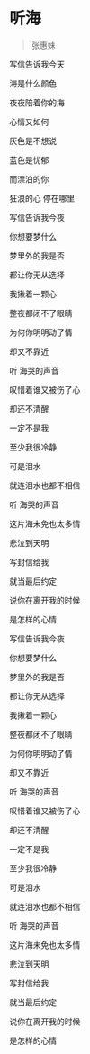# 听海
> 张惠妹

写信告诉我今天

海是什么颜色

夜夜陪着你的海

心情又如何

灰色是不想说

蓝色是忧郁

而漂泊的你

狂浪的心 停在哪里

写信告诉我今夜

你想要梦什么

梦里外的我是否

都让你无从选择

我揪着一颗心

整夜都闭不了眼睛

为何你明明动了情

却又不靠近

听 海哭的声音

叹惜着谁又被伤了心

却还不清醒

一定不是我

至少我很冷静

可是泪水

就连泪水也都不相信

听 海哭的声音

这片海未免也太多情

悲泣到天明

写封信给我

就当最后约定

说你在离开我的时候

是怎样的心情

写信告诉我今夜

你想要梦什么

梦里外的我是否

都让你无从选择

我揪着一颗心

整夜都闭不了眼睛

为何你明明动了情

却又不靠近

听 海哭的声音

叹惜着谁又被伤了心

却还不清醒

一定不是我

至少我很冷静

可是泪水

就连泪水也都不相信

听 海哭的声音

这片海未免也太多情

悲泣到天明

写封信给我

就当最后约定

说你在离开我的时候

是怎样的心情